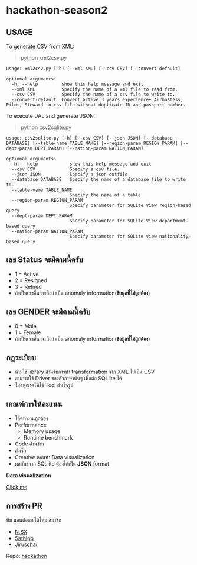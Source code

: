 # hackathon-season2

## USAGE
To generate CSV from XML:
> python xml2csv.py

```text
usage: xml2csv.py [-h] [--xml XML] [--csv CSV] [--convert-default]

optional arguments:
  -h, --help         show this help message and exit
  --xml XML          Specify the name of a xml file to read from.
  --csv CSV          Specify the name of a csv file to write to.
  --convert-default  Convert active 3 years experience+ Airhostess, Pilot, Steward to csv file without duplicate ID and passport number.
```

To execute DAL and generate JSON:
> python csv2sqlite.py
```text
usage: csv2sqlite.py [-h] [--csv CSV] [--json JSON] [--database DATABASE] [--table-name TABLE_NAME] [--region-param REGION_PARAM] [--dept-param DEPT_PARAM] [--nation-param NATION_PARAM]

optional arguments:
  -h, --help            show this help message and exit
  --csv CSV             Specify a csv file.
  --json JSON           Specify a json outfile.
  --database DATABASE   Specify the name of a database file to write to.
  --table-name TABLE_NAME
                        Specify the name of a table
  --region-param REGION_PARAM
                        Specify parameter for SQLite View region-based query
  --dept-param DEPT_PARAM
                        Specify parameter for SQLite View department-based query
  --nation-param NATION_PARAM
                        Specify parameter for SQLite View nationality-based query

```

## เลข Status จะมีตามนี้ครับ
- 1 = Active
- 2 = Resigned
- 3 = Retired
- ถ้าเป็นเลขอื่นๆจะถือว่าเป็น anomaly information(**ข้อมูลที่ไม่ถูกต้อง**)

## เลข GENDER จะมีตามนี้ครับ
- 0 = Male
- 1 = Female
- ถ้าเป็นเลขอื่นๆจะถือว่าเป็น anomaly information(**ข้อมูลที่ไม่ถูกต้อง**)

## กฎระเบียบ

- ห้ามใช้ library สำหรับการทำ transformation จาก XML ไปเป็น CSV
- สามารถใช้ Driver ของตัวภาษานั้นๆ เพื่อต่อ SQLlite ได้
- ไม่อนุญาตให้ใช้ Tool สำเร็จรูป

## เกณฑ์การให้คะแนน

- โค๊ดทำงานถูกต้อง
- Performance
  - Memory usage
  - Runtime benchmark 
- Code อ่านง่าย
- ส่งเร็ว
- Creative ตอนทำ Data visualization 
- ผลลัพธ์จาก SQLlite ต้องได้เป็น **JSON** format

**Data visualization**

[Click me](data-visualization.ipynb)


## การสร้าง PR
ทีม นอนต่อเลยได้ไหม
สมาชิก
- [N.SX](https://github.com/rsxss)
- [Sathipp](https://github.com/Sathipp)
- [Jiruschai](https://github.com/JirusAnun)

Repo: [hackathon](https://github.com/rsxss/hackathon-season2)
